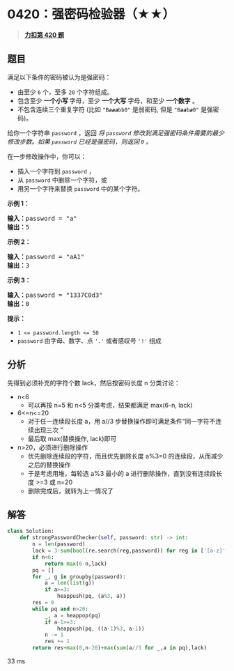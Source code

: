 # 0420：强密码检验器（★★）


> <u>**[力扣第 420 题](https://leetcode.cn/problems/strong-password-checker/)**</u>

## 题目

<p>满足以下条件的密码被认为是强密码：</p>

<ul>
<li>由至少 <code>6</code> 个，至多 <code>20</code> 个字符组成。</li>
<li>包含至少 <strong>一个小写 </strong>字母，至少 <strong>一个大写</strong> 字母，和至少 <strong>一个数字</strong> 。</li>
<li>不包含连续三个重复字符 (比如 <code>"B<em><strong>aaa</strong></em>bb0"</code> 是弱密码, 但是 <code>"B<em><strong>aa</strong></em>b<em><strong>a</strong></em>0"</code> 是强密码)。</li>
</ul>

<p>给你一个字符串 <code>password</code> ，返回 <em>将 <code>password</code> 修改到满足强密码条件需要的最少修改步数。如果 <code>password</code> 已经是强密码，则返回 <code>0</code> 。</em></p>

<p>在一步修改操作中，你可以：</p>

<ul>
<li>插入一个字符到 <code>password</code> ，</li>
<li>从 <code>password</code> 中删除一个字符，或</li>
<li>用另一个字符来替换 <code>password</code> 中的某个字符。</li>
</ul>



<p><strong>示例 1：</strong></p>

<pre>
<strong>输入：</strong>password = "a"
<strong>输出：</strong>5
</pre>

<p><strong>示例 2：</strong></p>

<pre>
<strong>输入：</strong>password = "aA1"
<strong>输出：</strong>3
</pre>

<p><strong>示例 3：</strong></p>

<pre>
<strong>输入：</strong>password = "1337C0d3"
<strong>输出：</strong>0
</pre>



<p><strong>提示：</strong></p>

<ul>
<li><code>1 &lt;= password.length &lt;= 50</code></li>
<li><code>password</code> 由字母、数字、点 <code>'.'</code> 或者感叹号 <code>'!'</code> 组成</li>
</ul>


## 分析

先得到必须补充的字符个数 lack，然后按密码长度 n 分类讨论：
- n<6
	- 可以再按 n=5 和 n<5 分类考虑，结果都满足 max(6-n, lack)
- 6<=n<=20
	- 对于任一连续段长度 a，用 a//3 步替换操作即可满足条件“同一字符不连续出现三次 ”
	- 最后取 max(替换操作, lack)即可
- n>20，必须进行删除操作
	- 优先删除连续段的字符，而且优先删除长度 a%3=0 的连续段，从而减少之后的替换操作
	- 于是考虑用堆，每轮选 a%3 最小的 a 进行删除操作，直到没有连续段长度 >=3 或 n=20 
	- 删除完成后，就转为上一情况了

## 解答


```python
class Solution:
    def strongPasswordChecker(self, password: str) -> int:
        n = len(password)
        lack = 3-sum(bool(re.search(reg,password)) for reg in ['[a-z]','[A-Z]','[0-9]'])
        if n<6:
            return max(6-n,lack)
        pq = []
        for _, g in groupby(password):
            a = len(list(g))
            if a>=3:
                heappush(pq, (a%3, a))
        res = 0
        while pq and n>20:
            _, a = heappop(pq)
            if a-1>=3:
                heappush(pq, ((a-1)%3, a-1))
            n -= 1
            res += 1
        return res+max(0,n-20)+max(sum(a//3 for _,a in pq),lack)
```
33 ms
